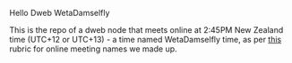 Hello Dweb WetaDamselfly

This is the repo of a dweb node that meets online at 2:45PM New Zealand time (UTC+12 or UTC+13) - a time named WetaDamselfly time, as per [this](https://docs.google.com/document/d/1ygw9nrYwY5xzvtXAvrhZj8QV0yAR9qh9GKp0Qx0cicg/edit) rubric for online meeting names we made up.


